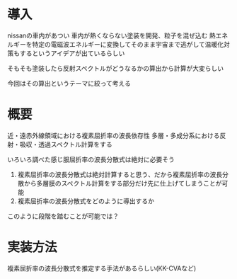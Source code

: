 # 導入
nissanの車内があつい
車内が熱くならない塗装を開発、粒子を混ぜ込む
熱エネルギーを特定の電磁波エネルギーに変換してそのまま宇宙まで逃がして温暖化対策もするというアイデアが出ているらしい

そもそも塗装したら反射スペクトルがどうなるかの算出から計算が大変らしい

今回はその算出というテーマに絞って考える

# 概要
近・遠赤外線領域における複素屈折率の波長依存性
多層・多成分系における反射・吸収・透過スペクトル計算をする

いろいろ調べた感じ服屈折率の波長分散式は絶対に必要そう

1. 複素屈折率の波長分散式は絶対計算すると思う、だから複素屈折率の波長分散から多層膜のスペクトル計算をする部分だけ先に仕上げてしまうことが可能
2. 複素屈折率の波長分散式をどのように導出するか

このように段階を踏むことが可能では？

# 実装方法
複素屈折率の波長分散式を推定する手法があるらしい(KK-CVAなど)
